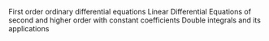 First order ordinary differential equations
Linear Differential Equations of second and higher order with constant coefficients
Double integrals and its applications
